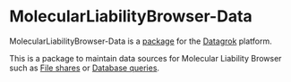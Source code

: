 # MolecularLiabilityBrowser-Data

MolecularLiabilityBrowser-Data is a [package](https://datagrok.ai/help/develop/develop#packages) for
the [Datagrok](https://datagrok.ai) platform.

This is a package to maintain data sources for Molecular Liability Browser such as
[File shares](https://datagrok.ai/help/access/file-browser-and-file-shares) or
[Database queries](https://datagrok.ai/help/access/data-query). 
